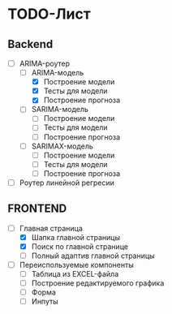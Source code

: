 # TODO-Лист

## Backend

- [ ] ARIMA-роутер
    - [ ] ARIMA-модель
        - [x] Построение модели
        - [x] Тесты для модели
        - [x] Построение прогноза
    - [ ] SARIMA-модель
        - [ ] Построение модели
        - [ ] Тесты для модели
        - [ ] Построение прогноза
    - [ ] SARIMAX-модель
        - [ ] Построение модели
        - [ ] Тесты для модели
        - [ ] Построение прогноза
- [ ] Роутер линейной регресии

## FRONTEND

- [ ] Главная страница
    - [x] Шапка главной страницы
    - [x] Поиск по главной странице
    - [ ] Полный адаптив главной страницы
- [ ] Переиспользуемые компоненты
    - [ ] Таблица из EXCEL-файла
    - [ ] Построение редактируемого графика
    - [ ] Форма
    - [ ] Инпуты